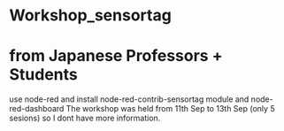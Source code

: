 # Workshop_sensortag
# from Japanese Professors + Students
use node-red and install node-red-contrib-sensortag module and node-red-dashboard
The workshop was held from 11th Sep to 13th Sep (only 5 sesions) so I dont have more information.
